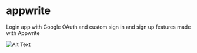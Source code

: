 # appwrite
Login app with Google OAuth and custom sign in and sign up features made with Appwrite 

![Alt Text](https://media.giphy.com/media/4xTlvfM8en4MPKGklb/giphy.gif)
